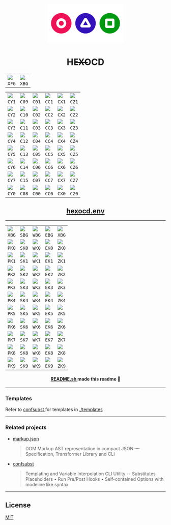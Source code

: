 <!-- generated with
     ░░░░░░░░░░░░░░░░░░░░░░░░░░░░░░░░░░░░░░░░░░░░░░░
     ░░█▀▄▀█ ▄▀█ █▀█ █▄▀ █░█ █▀█ ░ ░░█ █▀ █▀█ █▄░█░░
     ░░█░▀░█ █▀█ █▀▄ █░█ █▄█ █▀▀ ▄ █▄█ ▄█ █▄█ █░▀█░░
     ░░ github.com/metaory/markup.json ░░░░░░░░░░░░░ -->
<div
  align="center"
>
  <img
    src="/.github/assets/icon.webp"
    height="120"
   />
  <h1>
    HE̶̶X̶̶OCD
  </h1>
</div>

<div
  align="center"
>
  <table>
    <tbody>
      <tr>
        <td>
          <img
            width="120"
            src="https://placehold.co/120x60@2x/6655FF/000.webp?text=6655FF&font=raleway&"
           />
          <br />
          <div
            align="center"
          >
            <kbd>
              XFG
            </kbd>
          </div>
        </td>
        <td>
          <img
            width="120"
            src="https://placehold.co/120x60@2x/220033/000.webp?text=220033&font=raleway&"
           />
          <br />
          <div
            align="center"
          >
            <kbd>
              XBG
            </kbd>
          </div>
        </td>
      </tr>
    </tbody>
  </table>
</div>

<div
  align="center"
>
  <table>
    <tbody>
      <tr>
        <td>
          <img
            width="120"
            src="https://placehold.co/120x60@2x/FF5599/000.webp?text=FF5599&font=raleway&"
           />
          <br />
          <div
            align="center"
          >
            <kbd>
              CY1
            </kbd>
          </div>
        </td>
        <td>
          <img
            width="120"
            src="https://placehold.co/120x60@2x/FF4488/000.webp?text=FF4488&font=raleway&"
           />
          <br />
          <div
            align="center"
          >
            <kbd>
              C09
            </kbd>
          </div>
        </td>
        <td>
          <img
            width="120"
            src="https://placehold.co/120x60@2x/EE3377/000.webp?text=EE3377&font=raleway&"
           />
          <br />
          <div
            align="center"
          >
            <kbd>
              C01
            </kbd>
          </div>
        </td>
        <td>
          <img
            width="120"
            src="https://placehold.co/120x60@2x/EE2266/000.webp?text=EE2266&font=raleway&"
           />
          <br />
          <div
            align="center"
          >
            <kbd>
              CC1
            </kbd>
          </div>
        </td>
        <td>
          <img
            width="120"
            src="https://placehold.co/120x60@2x/DD1155/000.webp?text=DD1155&font=raleway&"
           />
          <br />
          <div
            align="center"
          >
            <kbd>
              CX1
            </kbd>
          </div>
        </td>
        <td>
          <img
            width="120"
            src="https://placehold.co/120x60@2x/DD0044/000.webp?text=DD0044&font=raleway&"
           />
          <br />
          <div
            align="center"
          >
            <kbd>
              CZ1
            </kbd>
          </div>
        </td>
      </tr>
      <tr>
        <td>
          <img
            width="120"
            src="https://placehold.co/120x60@2x/55EE77/000.webp?text=55EE77&font=raleway&"
           />
          <br />
          <div
            align="center"
          >
            <kbd>
              CY2
            </kbd>
          </div>
        </td>
        <td>
          <img
            width="120"
            src="https://placehold.co/120x60@2x/44DD66/000.webp?text=44DD66&font=raleway&"
           />
          <br />
          <div
            align="center"
          >
            <kbd>
              C10
            </kbd>
          </div>
        </td>
        <td>
          <img
            width="120"
            src="https://placehold.co/120x60@2x/33CC55/000.webp?text=33CC55&font=raleway&"
           />
          <br />
          <div
            align="center"
          >
            <kbd>
              C02
            </kbd>
          </div>
        </td>
        <td>
          <img
            width="120"
            src="https://placehold.co/120x60@2x/22BB44/000.webp?text=22BB44&font=raleway&"
           />
          <br />
          <div
            align="center"
          >
            <kbd>
              CC2
            </kbd>
          </div>
        </td>
        <td>
          <img
            width="120"
            src="https://placehold.co/120x60@2x/11AA33/000.webp?text=11AA33&font=raleway&"
           />
          <br />
          <div
            align="center"
          >
            <kbd>
              CX2
            </kbd>
          </div>
        </td>
        <td>
          <img
            width="120"
            src="https://placehold.co/120x60@2x/009922/000.webp?text=009922&font=raleway&"
           />
          <br />
          <div
            align="center"
          >
            <kbd>
              CZ2
            </kbd>
          </div>
        </td>
      </tr>
      <tr>
        <td>
          <img
            width="120"
            src="https://placehold.co/120x60@2x/CCEE44/000.webp?text=CCEE44&font=raleway&"
           />
          <br />
          <div
            align="center"
          >
            <kbd>
              CY3
            </kbd>
          </div>
        </td>
        <td>
          <img
            width="120"
            src="https://placehold.co/120x60@2x/BBDD33/000.webp?text=BBDD33&font=raleway&"
           />
          <br />
          <div
            align="center"
          >
            <kbd>
              C11
            </kbd>
          </div>
        </td>
        <td>
          <img
            width="120"
            src="https://placehold.co/120x60@2x/AACC22/000.webp?text=AACC22&font=raleway&"
           />
          <br />
          <div
            align="center"
          >
            <kbd>
              C03
            </kbd>
          </div>
        </td>
        <td>
          <img
            width="120"
            src="https://placehold.co/120x60@2x/99BB11/000.webp?text=99BB11&font=raleway&"
           />
          <br />
          <div
            align="center"
          >
            <kbd>
              CC3
            </kbd>
          </div>
        </td>
        <td>
          <img
            width="120"
            src="https://placehold.co/120x60@2x/88AA00/000.webp?text=88AA00&font=raleway&"
           />
          <br />
          <div
            align="center"
          >
            <kbd>
              CX3
            </kbd>
          </div>
        </td>
        <td>
          <img
            width="120"
            src="https://placehold.co/120x60@2x/779900/000.webp?text=779900&font=raleway&"
           />
          <br />
          <div
            align="center"
          >
            <kbd>
              CZ3
            </kbd>
          </div>
        </td>
      </tr>
      <tr>
        <td>
          <img
            width="120"
            src="https://placehold.co/120x60@2x/44DDFF/000.webp?text=44DDFF&font=raleway&"
           />
          <br />
          <div
            align="center"
          >
            <kbd>
              CY4
            </kbd>
          </div>
        </td>
        <td>
          <img
            width="120"
            src="https://placehold.co/120x60@2x/44BBEE/000.webp?text=44BBEE&font=raleway&"
           />
          <br />
          <div
            align="center"
          >
            <kbd>
              C12
            </kbd>
          </div>
        </td>
        <td>
          <img
            width="120"
            src="https://placehold.co/120x60@2x/4433DD/000.webp?text=4433DD&font=raleway&"
           />
          <br />
          <div
            align="center"
          >
            <kbd>
              C04
            </kbd>
          </div>
        </td>
        <td>
          <img
            width="120"
            src="https://placehold.co/120x60@2x/4422CC/000.webp?text=4422CC&font=raleway&"
           />
          <br />
          <div
            align="center"
          >
            <kbd>
              CC4
            </kbd>
          </div>
        </td>
        <td>
          <img
            width="120"
            src="https://placehold.co/120x60@2x/4411BB/000.webp?text=4411BB&font=raleway&"
           />
          <br />
          <div
            align="center"
          >
            <kbd>
              CX4
            </kbd>
          </div>
        </td>
        <td>
          <img
            width="120"
            src="https://placehold.co/120x60@2x/4400AA/000.webp?text=4400AA&font=raleway&"
           />
          <br />
          <div
            align="center"
          >
            <kbd>
              CZ4
            </kbd>
          </div>
        </td>
      </tr>
      <tr>
        <td>
          <img
            width="120"
            src="https://placehold.co/120x60@2x/CC55BB/000.webp?text=CC55BB&font=raleway&"
           />
          <br />
          <div
            align="center"
          >
            <kbd>
              CY5
            </kbd>
          </div>
        </td>
        <td>
          <img
            width="120"
            src="https://placehold.co/120x60@2x/AA44BB/000.webp?text=AA44BB&font=raleway&"
           />
          <br />
          <div
            align="center"
          >
            <kbd>
              C13
            </kbd>
          </div>
        </td>
        <td>
          <img
            width="120"
            src="https://placehold.co/120x60@2x/7733BB/000.webp?text=7733BB&font=raleway&"
           />
          <br />
          <div
            align="center"
          >
            <kbd>
              C05
            </kbd>
          </div>
        </td>
        <td>
          <img
            width="120"
            src="https://placehold.co/120x60@2x/6622BB/000.webp?text=6622BB&font=raleway&"
           />
          <br />
          <div
            align="center"
          >
            <kbd>
              CC5
            </kbd>
          </div>
        </td>
        <td>
          <img
            width="120"
            src="https://placehold.co/120x60@2x/5511AA/000.webp?text=5511AA&font=raleway&"
           />
          <br />
          <div
            align="center"
          >
            <kbd>
              CX5
            </kbd>
          </div>
        </td>
        <td>
          <img
            width="120"
            src="https://placehold.co/120x60@2x/5500AA/000.webp?text=5500AA&font=raleway&"
           />
          <br />
          <div
            align="center"
          >
            <kbd>
              CZ5
            </kbd>
          </div>
        </td>
      </tr>
      <tr>
        <td>
          <img
            width="120"
            src="https://placehold.co/120x60@2x/55FFDD/000.webp?text=55FFDD&font=raleway&"
           />
          <br />
          <div
            align="center"
          >
            <kbd>
              CY6
            </kbd>
          </div>
        </td>
        <td>
          <img
            width="120"
            src="https://placehold.co/120x60@2x/44EECC/000.webp?text=44EECC&font=raleway&"
           />
          <br />
          <div
            align="center"
          >
            <kbd>
              C14
            </kbd>
          </div>
        </td>
        <td>
          <img
            width="120"
            src="https://placehold.co/120x60@2x/33DDBB/000.webp?text=33DDBB&font=raleway&"
           />
          <br />
          <div
            align="center"
          >
            <kbd>
              C06
            </kbd>
          </div>
        </td>
        <td>
          <img
            width="120"
            src="https://placehold.co/120x60@2x/22CCAA/000.webp?text=22CCAA&font=raleway&"
           />
          <br />
          <div
            align="center"
          >
            <kbd>
              CC6
            </kbd>
          </div>
        </td>
        <td>
          <img
            width="120"
            src="https://placehold.co/120x60@2x/11BB99/000.webp?text=11BB99&font=raleway&"
           />
          <br />
          <div
            align="center"
          >
            <kbd>
              CX6
            </kbd>
          </div>
        </td>
        <td>
          <img
            width="120"
            src="https://placehold.co/120x60@2x/00AA88/000.webp?text=00AA88&font=raleway&"
           />
          <br />
          <div
            align="center"
          >
            <kbd>
              CZ6
            </kbd>
          </div>
        </td>
      </tr>
      <tr>
        <td>
          <img
            width="120"
            src="https://placehold.co/120x60@2x/CCBBEE/000.webp?text=CCBBEE&font=raleway&"
           />
          <br />
          <div
            align="center"
          >
            <kbd>
              CY7
            </kbd>
          </div>
        </td>
        <td>
          <img
            width="120"
            src="https://placehold.co/120x60@2x/BBAAEE/000.webp?text=BBAAEE&font=raleway&"
           />
          <br />
          <div
            align="center"
          >
            <kbd>
              C15
            </kbd>
          </div>
        </td>
        <td>
          <img
            width="120"
            src="https://placehold.co/120x60@2x/AA99EE/000.webp?text=AA99EE&font=raleway&"
           />
          <br />
          <div
            align="center"
          >
            <kbd>
              C07
            </kbd>
          </div>
        </td>
        <td>
          <img
            width="120"
            src="https://placehold.co/120x60@2x/9988DD/000.webp?text=9988DD&font=raleway&"
           />
          <br />
          <div
            align="center"
          >
            <kbd>
              CC7
            </kbd>
          </div>
        </td>
        <td>
          <img
            width="120"
            src="https://placehold.co/120x60@2x/8877DD/000.webp?text=8877DD&font=raleway&"
           />
          <br />
          <div
            align="center"
          >
            <kbd>
              CX7
            </kbd>
          </div>
        </td>
        <td>
          <img
            width="120"
            src="https://placehold.co/120x60@2x/7766DD/000.webp?text=7766DD&font=raleway&"
           />
          <br />
          <div
            align="center"
          >
            <kbd>
              CZ7
            </kbd>
          </div>
        </td>
      </tr>
      <tr>
        <td>
          <img
            width="120"
            src="https://placehold.co/120x60@2x/441A88/000.webp?text=441A88&font=raleway&"
           />
          <br />
          <div
            align="center"
          >
            <kbd>
              CY0
            </kbd>
          </div>
        </td>
        <td>
          <img
            width="120"
            src="https://placehold.co/120x60@2x/441A55/000.webp?text=441A55&font=raleway&"
           />
          <br />
          <div
            align="center"
          >
            <kbd>
              C08
            </kbd>
          </div>
        </td>
        <td>
          <img
            width="120"
            src="https://placehold.co/120x60@2x/331166/000.webp?text=331166&font=raleway&"
           />
          <br />
          <div
            align="center"
          >
            <kbd>
              C00
            </kbd>
          </div>
        </td>
        <td>
          <img
            width="120"
            src="https://placehold.co/120x60@2x/331144/000.webp?text=331144&font=raleway&"
           />
          <br />
          <div
            align="center"
          >
            <kbd>
              CC0
            </kbd>
          </div>
        </td>
        <td>
          <img
            width="120"
            src="https://placehold.co/120x60@2x/220044/000.webp?text=220044&font=raleway&"
           />
          <br />
          <div
            align="center"
          >
            <kbd>
              CX0
            </kbd>
          </div>
        </td>
        <td>
          <img
            width="120"
            src="https://placehold.co/120x60@2x/220033/000.webp?text=220033&font=raleway&"
           />
          <br />
          <div
            align="center"
          >
            <kbd>
              CZ0
            </kbd>
          </div>
        </td>
      </tr>
    </tbody>
  </table>
</div>

<div
  align="center"
>
  <h2>
    <a
      href="hexocd.env"
    >
      hexocd.env
    </a>
  </h2>
</div>
<hr />
<div
  align="center"
>
  <table>
    <tbody>
      <tr>
        <td>
          <img
            width="120"
            src="https://placehold.co/120x60@2x/220033/000.webp?text=220033&font=raleway&"
           />
          <br />
          <div
            align="center"
          >
            <kbd>
              XBG
            </kbd>
          </div>
        </td>
        <td>
          <img
            width="120"
            src="https://placehold.co/120x60@2x/DD1166/000.webp?text=DD1166&font=raleway&"
           />
          <br />
          <div
            align="center"
          >
            <kbd>
              SBG
            </kbd>
          </div>
        </td>
        <td>
          <img
            width="120"
            src="https://placehold.co/120x60@2x/4411BB/000.webp?text=4411BB&font=raleway&"
           />
          <br />
          <div
            align="center"
          >
            <kbd>
              WBG
            </kbd>
          </div>
        </td>
        <td>
          <img
            width="120"
            src="https://placehold.co/120x60@2x/229911/000.webp?text=229911&font=raleway&"
           />
          <br />
          <div
            align="center"
          >
            <kbd>
              EBG
            </kbd>
          </div>
        </td>
        <td>
          <img
            width="120"
            src="https://placehold.co/120x60@2x/220033/000.webp?text=220033&font=raleway&"
           />
          <br />
          <div
            align="center"
          >
            <kbd>
              XBG
            </kbd>
          </div>
        </td>
      </tr>
      <tr>
        <td>
          <img
            width="120"
            src="https://placehold.co/120x60@2x/FF4488/000.webp?text=FF4488&font=raleway&"
           />
          <br />
          <div
            align="center"
          >
            <kbd>
              PK0
            </kbd>
          </div>
        </td>
        <td>
          <img
            width="120"
            src="https://placehold.co/120x60@2x/1A002A/000.webp?text=1A002A&font=raleway&"
           />
          <br />
          <div
            align="center"
          >
            <kbd>
              SK0
            </kbd>
          </div>
        </td>
        <td>
          <img
            width="120"
            src="https://placehold.co/120x60@2x/110022/000.webp?text=110022&font=raleway&"
           />
          <br />
          <div
            align="center"
          >
            <kbd>
              WK0
            </kbd>
          </div>
        </td>
        <td>
          <img
            width="120"
            src="https://placehold.co/120x60@2x/003322/000.webp?text=003322&font=raleway&"
           />
          <br />
          <div
            align="center"
          >
            <kbd>
              EK0
            </kbd>
          </div>
        </td>
        <td>
          <img
            width="120"
            src="https://placehold.co/120x60@2x/BB44AA/000.webp?text=BB44AA&font=raleway&"
           />
          <br />
          <div
            align="center"
          >
            <kbd>
              ZK0
            </kbd>
          </div>
        </td>
      </tr>
      <tr>
        <td>
          <img
            width="120"
            src="https://placehold.co/120x60@2x/EE4499/000.webp?text=EE4499&font=raleway&"
           />
          <br />
          <div
            align="center"
          >
            <kbd>
              PK1
            </kbd>
          </div>
        </td>
        <td>
          <img
            width="120"
            src="https://placehold.co/120x60@2x/220033/000.webp?text=220033&font=raleway&"
           />
          <br />
          <div
            align="center"
          >
            <kbd>
              SK1
            </kbd>
          </div>
        </td>
        <td>
          <img
            width="120"
            src="https://placehold.co/120x60@2x/220044/000.webp?text=220044&font=raleway&"
           />
          <br />
          <div
            align="center"
          >
            <kbd>
              WK1
            </kbd>
          </div>
        </td>
        <td>
          <img
            width="120"
            src="https://placehold.co/120x60@2x/114433/000.webp?text=114433&font=raleway&"
           />
          <br />
          <div
            align="center"
          >
            <kbd>
              EK1
            </kbd>
          </div>
        </td>
        <td>
          <img
            width="120"
            src="https://placehold.co/120x60@2x/BB55BB/000.webp?text=BB55BB&font=raleway&"
           />
          <br />
          <div
            align="center"
          >
            <kbd>
              ZK1
            </kbd>
          </div>
        </td>
      </tr>
      <tr>
        <td>
          <img
            width="120"
            src="https://placehold.co/120x60@2x/DD44AA/000.webp?text=DD44AA&font=raleway&"
           />
          <br />
          <div
            align="center"
          >
            <kbd>
              PK2
            </kbd>
          </div>
        </td>
        <td>
          <img
            width="120"
            src="https://placehold.co/120x60@2x/331144/000.webp?text=331144&font=raleway&"
           />
          <br />
          <div
            align="center"
          >
            <kbd>
              SK2
            </kbd>
          </div>
        </td>
        <td>
          <img
            width="120"
            src="https://placehold.co/120x60@2x/331166/000.webp?text=331166&font=raleway&"
           />
          <br />
          <div
            align="center"
          >
            <kbd>
              WK2
            </kbd>
          </div>
        </td>
        <td>
          <img
            width="120"
            src="https://placehold.co/120x60@2x/226644/000.webp?text=226644&font=raleway&"
           />
          <br />
          <div
            align="center"
          >
            <kbd>
              EK2
            </kbd>
          </div>
        </td>
        <td>
          <img
            width="120"
            src="https://placehold.co/120x60@2x/CC66CC/000.webp?text=CC66CC&font=raleway&"
           />
          <br />
          <div
            align="center"
          >
            <kbd>
              ZK2
            </kbd>
          </div>
        </td>
      </tr>
      <tr>
        <td>
          <img
            width="120"
            src="https://placehold.co/120x60@2x/CC44BB/000.webp?text=CC44BB&font=raleway&"
           />
          <br />
          <div
            align="center"
          >
            <kbd>
              PK3
            </kbd>
          </div>
        </td>
        <td>
          <img
            width="120"
            src="https://placehold.co/120x60@2x/441A55/000.webp?text=441A55&font=raleway&"
           />
          <br />
          <div
            align="center"
          >
            <kbd>
              SK3
            </kbd>
          </div>
        </td>
        <td>
          <img
            width="120"
            src="https://placehold.co/120x60@2x/441A88/000.webp?text=441A88&font=raleway&"
           />
          <br />
          <div
            align="center"
          >
            <kbd>
              WK3
            </kbd>
          </div>
        </td>
        <td>
          <img
            width="120"
            src="https://placehold.co/120x60@2x/339955/000.webp?text=339955&font=raleway&"
           />
          <br />
          <div
            align="center"
          >
            <kbd>
              EK3
            </kbd>
          </div>
        </td>
        <td>
          <img
            width="120"
            src="https://placehold.co/120x60@2x/CC77DD/000.webp?text=CC77DD&font=raleway&"
           />
          <br />
          <div
            align="center"
          >
            <kbd>
              ZK3
            </kbd>
          </div>
        </td>
      </tr>
      <tr>
        <td>
          <img
            width="120"
            src="https://placehold.co/120x60@2x/BB44CC/000.webp?text=BB44CC&font=raleway&"
           />
          <br />
          <div
            align="center"
          >
            <kbd>
              PK4
            </kbd>
          </div>
        </td>
        <td>
          <img
            width="120"
            src="https://placehold.co/120x60@2x/552266/000.webp?text=552266&font=raleway&"
           />
          <br />
          <div
            align="center"
          >
            <kbd>
              SK4
            </kbd>
          </div>
        </td>
        <td>
          <img
            width="120"
            src="https://placehold.co/120x60@2x/5522AA/000.webp?text=5522AA&font=raleway&"
           />
          <br />
          <div
            align="center"
          >
            <kbd>
              WK4
            </kbd>
          </div>
        </td>
        <td>
          <img
            width="120"
            src="https://placehold.co/120x60@2x/44AA66/000.webp?text=44AA66&font=raleway&"
           />
          <br />
          <div
            align="center"
          >
            <kbd>
              EK4
            </kbd>
          </div>
        </td>
        <td>
          <img
            width="120"
            src="https://placehold.co/120x60@2x/DD88DD/000.webp?text=DD88DD&font=raleway&"
           />
          <br />
          <div
            align="center"
          >
            <kbd>
              ZK4
            </kbd>
          </div>
        </td>
      </tr>
      <tr>
        <td>
          <img
            width="120"
            src="https://placehold.co/120x60@2x/AA44DD/000.webp?text=AA44DD&font=raleway&"
           />
          <br />
          <div
            align="center"
          >
            <kbd>
              PK5
            </kbd>
          </div>
        </td>
        <td>
          <img
            width="120"
            src="https://placehold.co/120x60@2x/662A77/000.webp?text=662A77&font=raleway&"
           />
          <br />
          <div
            align="center"
          >
            <kbd>
              SK5
            </kbd>
          </div>
        </td>
        <td>
          <img
            width="120"
            src="https://placehold.co/120x60@2x/6633BB/000.webp?text=6633BB&font=raleway&"
           />
          <br />
          <div
            align="center"
          >
            <kbd>
              WK5
            </kbd>
          </div>
        </td>
        <td>
          <img
            width="120"
            src="https://placehold.co/120x60@2x/55BB77/000.webp?text=55BB77&font=raleway&"
           />
          <br />
          <div
            align="center"
          >
            <kbd>
              EK5
            </kbd>
          </div>
        </td>
        <td>
          <img
            width="120"
            src="https://placehold.co/120x60@2x/DD99EE/000.webp?text=DD99EE&font=raleway&"
           />
          <br />
          <div
            align="center"
          >
            <kbd>
              ZK5
            </kbd>
          </div>
        </td>
      </tr>
      <tr>
        <td>
          <img
            width="120"
            src="https://placehold.co/120x60@2x/9944EE/000.webp?text=9944EE&font=raleway&"
           />
          <br />
          <div
            align="center"
          >
            <kbd>
              PK6
            </kbd>
          </div>
        </td>
        <td>
          <img
            width="120"
            src="https://placehold.co/120x60@2x/773388/000.webp?text=773388&font=raleway&"
           />
          <br />
          <div
            align="center"
          >
            <kbd>
              SK6
            </kbd>
          </div>
        </td>
        <td>
          <img
            width="120"
            src="https://placehold.co/120x60@2x/7744CC/000.webp?text=7744CC&font=raleway&"
           />
          <br />
          <div
            align="center"
          >
            <kbd>
              WK6
            </kbd>
          </div>
        </td>
        <td>
          <img
            width="120"
            src="https://placehold.co/120x60@2x/66CC88/000.webp?text=66CC88&font=raleway&"
           />
          <br />
          <div
            align="center"
          >
            <kbd>
              EK6
            </kbd>
          </div>
        </td>
        <td>
          <img
            width="120"
            src="https://placehold.co/120x60@2x/EEAAEE/000.webp?text=EEAAEE&font=raleway&"
           />
          <br />
          <div
            align="center"
          >
            <kbd>
              ZK6
            </kbd>
          </div>
        </td>
      </tr>
      <tr>
        <td>
          <img
            width="120"
            src="https://placehold.co/120x60@2x/8844FF/000.webp?text=8844FF&font=raleway&"
           />
          <br />
          <div
            align="center"
          >
            <kbd>
              PK7
            </kbd>
          </div>
        </td>
        <td>
          <img
            width="120"
            src="https://placehold.co/120x60@2x/884499/000.webp?text=884499&font=raleway&"
           />
          <br />
          <div
            align="center"
          >
            <kbd>
              SK7
            </kbd>
          </div>
        </td>
        <td>
          <img
            width="120"
            src="https://placehold.co/120x60@2x/8855DD/000.webp?text=8855DD&font=raleway&"
           />
          <br />
          <div
            align="center"
          >
            <kbd>
              WK7
            </kbd>
          </div>
        </td>
        <td>
          <img
            width="120"
            src="https://placehold.co/120x60@2x/77DD99/000.webp?text=77DD99&font=raleway&"
           />
          <br />
          <div
            align="center"
          >
            <kbd>
              EK7
            </kbd>
          </div>
        </td>
        <td>
          <img
            width="120"
            src="https://placehold.co/120x60@2x/EEBBFF/000.webp?text=EEBBFF&font=raleway&"
           />
          <br />
          <div
            align="center"
          >
            <kbd>
              ZK7
            </kbd>
          </div>
        </td>
      </tr>
      <tr>
        <td>
          <img
            width="120"
            src="https://placehold.co/120x60@2x/7755FF/000.webp?text=7755FF&font=raleway&"
           />
          <br />
          <div
            align="center"
          >
            <kbd>
              PK8
            </kbd>
          </div>
        </td>
        <td>
          <img
            width="120"
            src="https://placehold.co/120x60@2x/AA55BB/000.webp?text=AA55BB&font=raleway&"
           />
          <br />
          <div
            align="center"
          >
            <kbd>
              SK8
            </kbd>
          </div>
        </td>
        <td>
          <img
            width="120"
            src="https://placehold.co/120x60@2x/9955EE/000.webp?text=9955EE&font=raleway&"
           />
          <br />
          <div
            align="center"
          >
            <kbd>
              WK8
            </kbd>
          </div>
        </td>
        <td>
          <img
            width="120"
            src="https://placehold.co/120x60@2x/88EEAA/000.webp?text=88EEAA&font=raleway&"
           />
          <br />
          <div
            align="center"
          >
            <kbd>
              EK8
            </kbd>
          </div>
        </td>
        <td>
          <img
            width="120"
            src="https://placehold.co/120x60@2x/FFCCFF/000.webp?text=FFCCFF&font=raleway&"
           />
          <br />
          <div
            align="center"
          >
            <kbd>
              ZK8
            </kbd>
          </div>
        </td>
      </tr>
      <tr>
        <td>
          <img
            width="120"
            src="https://placehold.co/120x60@2x/6655FF/000.webp?text=6655FF&font=raleway&"
           />
          <br />
          <div
            align="center"
          >
            <kbd>
              PK9
            </kbd>
          </div>
        </td>
        <td>
          <img
            width="120"
            src="https://placehold.co/120x60@2x/BB66CC/000.webp?text=BB66CC&font=raleway&"
           />
          <br />
          <div
            align="center"
          >
            <kbd>
              SK9
            </kbd>
          </div>
        </td>
        <td>
          <img
            width="120"
            src="https://placehold.co/120x60@2x/AA55FF/000.webp?text=AA55FF&font=raleway&"
           />
          <br />
          <div
            align="center"
          >
            <kbd>
              WK9
            </kbd>
          </div>
        </td>
        <td>
          <img
            width="120"
            src="https://placehold.co/120x60@2x/99FFAA/000.webp?text=99FFAA&font=raleway&"
           />
          <br />
          <div
            align="center"
          >
            <kbd>
              EK9
            </kbd>
          </div>
        </td>
        <td>
          <img
            width="120"
            src="https://placehold.co/120x60@2x/FFDDFF/000.webp?text=FFDDFF&font=raleway&"
           />
          <br />
          <div
            align="center"
          >
            <kbd>
              ZK9
            </kbd>
          </div>
        </td>
      </tr>
    </tbody>
  </table>
</div>

<div
  align="center"
>
  <h4>
    <a
      href="https://github.com/metaory/hexocd-colorscheme/blob/master/README.sh"
    >
      README.sh
    </a>
    made this readme 🧙
  </h4>
</div>

<hr />
<h3>
  Templates
</h3>
Refer to
<a
  href="https://github.com/metaory/confsubst"
>
  confsubst
</a>
for templates in
<a
  href="https://github.com/metaory/hexocd-colorscheme/tree/master/templates"
>
  ./templates
</a>
<hr />
<h3>
  Related projects
</h3>
<ul>
  <li>
    <a
      href="https://github.com/metaory/markup.json"
    >
      markup.json
    </a>
    <blockquote>
      DOM Markup AST representation in compact JSON ╼╾ Specification, Transformer Library and CLI
    </blockquote>
  </li>
  <li>
    <a
      href="https://github.com/metaory/confsubst"
    >
      confsubst
    </a>
    <blockquote>
      Templating and Variable Interpolation CLI Utility -- Substitutes Placeholders • Run Pre/Post Hooks • Self-contained Options with modeline like syntax
    </blockquote>
  </li>
</ul>

<hr />
<h2>
  License
</h2>
<a
  href="https://github.com/metaory/blob/master/LICENSE"
>
  MIT
</a>
